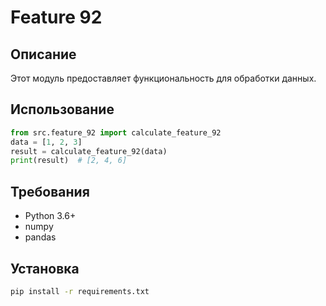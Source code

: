 # Feature 92
## Описание
Этот модуль предоставляет функциональность для обработки данных.
## Использование
```python
from src.feature_92 import calculate_feature_92
data = [1, 2, 3]
result = calculate_feature_92(data)
print(result)  # [2, 4, 6]
```
## Требования
- Python 3.6+
- numpy
- pandas
## Установка
```bash
pip install -r requirements.txt
```